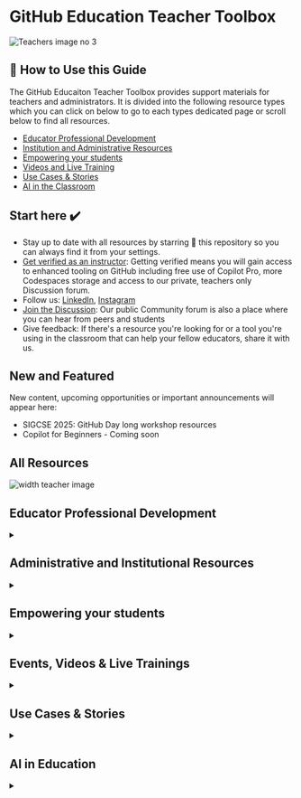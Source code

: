 # GitHub Education Teacher Toolbox
![Teachers image no 3](https://github.com/user-attachments/assets/c10c5d18-0639-41f4-87a8-e58714925474)


## 👀 How to Use this Guide
The GitHub Educaiton Teacher Toolbox provides support materials for teachers and administrators. It is divided into the following resource types which you can click on below to go to each types dedicated page or scroll below to find all resources.

- [Educator Professional Development](https://github.com/github-education-resources/teacher-toolbox/blob/main/professional-development/professional-resources.md)
- [Institution and Administrative Resources](https://github.com/github-education-resources/teacher-toolbox/blob/main/admin/schools-and-administrators.md)
- [Empowering your students](https://github.com/github-education-resources/teacher-toolbox/blob/main/students/student-resources.md)
- [Videos and Live Training](https://github.com/github-education-resources/teacher-toolbox/blob/main/events-videos/events-videos.md)
- [Use Cases & Stories](https://github.com/github-education-resources/teacher-toolbox/blob/main/stories/stories-use-cases.md)
- [AI in the Classroom](https://github.com/github-education-resources/teacher-toolbox/blob/main/ai-education/ai-in-education.md)

## Start here ✔️
- Stay up to date with all resources by starring 🌟 this repository so you can always find it from your settings.
- [Get verified as an instructor](https://education.github.com/discount_requests/application): Getting verified means you will gain access to enhanced tooling on GitHub including free use of Copilot Pro, more Codespaces storage and access to our private, teachers only Discussion forum.
- Follow us: [LinkedIn](https://www.linkedin.com/showcase/github-education), [Instagram](https://www.instagram.com/githubeducation)
- [Join the Discussion](https://github.com/orgs/community/discussions/categories/github-education): Our public Community forum is also a place where you can hear from peers and students
- Give feedback: If there's a resource you're looking for or a tool you're using in the classroom that can help your fellow educators, share it with us.

## New and Featured
New content, upcoming opportunities or important announcements will appear here:
- SIGCSE 2025: GitHub Day long workshop resources
- Copilot for Beginners - Coming soon


## All Resources

![width teacher image](https://github.com/user-attachments/assets/3d0ba13b-07df-475d-877d-d16515513aea)


## Educator Professional Development
<details><summary>

</summary>


Browse through quick start guides, courses, demos and tutorials to get you started and upskilled on GitHub and Open Source. Here you'll find handy Docs and Discussions, useful repos, courses and research that will not only help you in the classroom, but along your journey using our developer tools.

## Docs, Quickstarts, Guides
- [Quickstart for GitHub Educators](https://docs.github.com/en/education/quickstart)
- [GitHub Education for Teachers](https://docs.github.com/en/education/explore-the-benefits-of-teaching-and-learning-with-github-education/github-education-for-teachers)
- [Skills](https://skills.github.com/)
- [EDU Resource Guide](https://github.com/github-education-resources/)
- [Educator & Classroom FAQ](https://github.com/orgs/community/discussions/145312)
- [Good First Issues](https://forgoodfirstissue.github.com/)
- [Open Source Guides](https://opensource.guide/)

## Certifications
Getting GitHub certified is a resounding endorsement that validates your skills, credibility, trust, and knowledge of the technologies and developer tools that are used by more than 100 million developers worldwide. All Certifications are now available in English, Japanese, Korean, Portuguese, and Spanish. Prepare with resources available on [MS Learn](https://learn.microsoft.com/en-us/training/github/) and [trusted partners](https://resources.github.com/learn/training-partners/). For more details, check out our [FAQs](https://examregistration.github.com/faq) or contact the certifications team at gh-certification@github.com.

- [All Certifications](https://resources.github.com/learn/certifications/).
- [GitHub Foundations](https://examregistration.github.com/certification/GHF), [pdf study guide](https://assets.ctfassets.net/wfutmusr1t3h/1kmMx7AwI4qH8yIZgOmQlP/79e6ff1dfdee589d84a24dd763b1eef7/github-foundations-exam-study-guide__1_.pdf)
- [GitHub Actions](https://examregistration.github.com/certification/ACTIONS), [pdf study guide](https://assets.ctfassets.net/wfutmusr1t3h/2mMJ6nECbUAdiQMTObbPw6/67cfbffa68fed774a1d280c6c1346635/github-actions-exam-preparation-study-guide__3_.pdf)
- [GitHub Advanced Security](https://examregistration.github.com/certification/GHAS), [pdf study guide](https://assets.ctfassets.net/wfutmusr1t3h/4WQrNeENScZlISZKdknVbK/fa664e4ba61056df9194331de18aec0b/github-advanced-security-exam-preparation-study-guide__4_.pdf)
- [GitHub Administration](https://examregistration.github.com/certification/ADMIN), [pdf study guide](https://assets.ctfassets.net/wfutmusr1t3h/5zTfUfFWQknwoUVA1SAw0o/16e2f7904ae2f5cdeb7d91ad32d4547e/github-administration-exam-preparation-study-guide__2_.pdf)
- [GitHub Copilot](https://examregistration.github.com/certification/COPILOT), [pdf study guide](https://assets.ctfassets.net/wfutmusr1t3h/3i7ISEUsTLBgOGrWrML07y/dd586e2b2b607988e2679ed8cce36a76/github-copilot-exam-preparation-study-guide.pdf)

## Courses
- [Intro to VS Code for Education](https://learn.microsoft.com/en-us/training/modules/visual-studio-code-education-introduction/)
- [Intro to Web Dev for Beginners - Curriculum](https://microsoft.github.io/Web-Dev-For-Beginners/#/)
- [Machine Learning for Beginners - Curriculum](https://microsoft.github.io/ML-For-Beginners/#/)
- [Mastering GitHub Copilot for Paired Programming - Course](https://github.com/microsoft/Mastering-GitHub-Copilot-for-Paired-Programming?tab=readme-ov-file)
- [Open Source Learning Path (Intro to Open Source, Becoming a Maintainer)](https://opensauced.pizza/learn/)
- [Intro to Git & GitHub (Roadmap.sh)](https://roadmap.sh/git-github)


 </details>

## Administrative and Institutional Resources
<details><summary>

</summary>

Learn about getting free GitHub Enterprise through our Campus program,  how you bring GitHub to your campus, Hackathons from an admin's perspective, how researchers use GitHub and helpful tops for navigating Classroom.

Best Practices for Setting Up Your GitHub Enterprise Account for Schools and Teachers

 ## Campus Program
- [GitHub Campus Program - primary webpage](https://github.com/edu/schools)
- [GitHub Campus Program - About - documentation](https://docs.github.com/en/education/explore-the-benefits-of-teaching-and-learning-with-github-education/use-github-at-your-educational-institution/about-github-campus-program)
- [About GitHub Enterprise Cloud](https://docs.github.com/en/enterprise-cloud@latest/admin/overview/about-github-enterprise-cloud)
- [About GitHub Enterprise Server](https://docs.github.com/en/enterprise-server@3.9/admin/overview/about-github-enterprise-server)
- [How to add Enterprise Owners](https://docs.github.com/en/enterprise-cloud@latest/admin/managing-accounts-and-repositories/managing-users-in-your-enterprise/inviting-people-to-manage-your-enterprise)
- [How to add Organization Admins](https://docs.github.com/en/organizations/organizing-members-into-teams/adding-organization-members-to-a-team)
- [Creating your organization](https://docs.github.com/en/enterprise-server@3.11/organizations/collaborating-with-groups-in-organizations/creating-a-new-organization-from-scratch)
- [GitHub Education for Schools Partner Program Use Agreement](https://github.com/edu/schools/terms)
- [GitHub General Privacy Statement](https://docs.github.com/en/site-policy/privacy-policies/github-general-privacy-statement)
- [GitHub Security Policies](https://docs.github.com/en/site-policy/security-policies)

## Hackathons on your campus
- [A College Admin's Guide to Hackathons](https://mlh.io/college-administrator-hackathon-guide)
- [A High School Admin's Guide to Hackathons](https://mlh.io/high-school-administrator-hackathon-guide)

## Research & Researchers
- [Learn how to connect your ORCiD to your GitHub profile](https://docs.github.com/en/account-and-profile/setting-up-and-managing-your-github-profile/customizing-your-profile/personalizing-your-profile#a[%E2%80%A6]e)
- [Make your repository citeable with citation files](https://docs.github.com/en/repositories/managing-your-repositorys-settings-and-features/customizing-your-repository/about-citation-files)
- [Issue a persistent identifier for your repository with Zenodo](https://docs.github.com/en/repositories/archiving-a-github-repository/referencing-and-citing-content)
- [Add your research institution to The Research Organization Registry](https://ror.org/)
- [Read The Turin Way Handbook to reproducible, ethical and collaborative data science](https://book.the-turing-way.org/index.html)
- [Learn how to build an inclusive culture of open science with NASA TOPS training on Open science](https://app.openscience101.org/)
- [Learn about Stanford University’s Living Textbook Intiative](https://digitaleducation.stanford.edu/news/living-textbooks-help-envision-era-educational-abundance)
- Classroom Report (Archives)


 </details>

## Empowering your students
 <details><summary>

</summary>

Discover ways you empower your students with learner resources made just for them including the Student Developer Pack, the Campus Experts program and how they can build a tech community though our partnerships with Hack Club, MLH and Codedex.

## Student Resources
- [GitHub Education for students (Docs)](https://docs.github.com/en/education/explore-the-benefits-of-teaching-and-learning-with-github-education/github-education-for-students)
- [GitHub Student Developer Pack](https://education.github.com/pack)
- [Student Developer Pack Application FAQs & Common Rejection Reasons](https://github.com/orgs/community/discussions/111352)
- [Games on GitHub](https://github.com/leereilly/games): A list of open source games and game-related projects that can be found on GitHub - old school text adventures, educational games, 8-bit platform games, browser-based games, indie games, GameJam projects, add-ons/maps/hacks/plugins for commercial games, libraries, frameworks, engines, you name it.

## Campus Experts
- [Campus Experts Program](https://github.com/education/students/campus-expert)
- [Campus Experts Blog: How to become a Campus Expert](https://dev.to/gh-campus-experts/campus-experts-applications-august-2024-46pl)

## Partner resources
<img width="311" alt="mlh-logo-color" src="https://github.com/user-attachments/assets/f31db780-18e6-4f31-80d9-eb0f5648f6e6" />

Major League Hacking (MLH) is the official student hackathon league. Each year, we power over 300 weekend-long invention competitions that inspire innovation, cultivate communities and teach computer science skills to more than 500,000 developers around the world. 
- [MLH Hackathons](https://mlh.io/seasons/2025/events)
- [Global Hack Week](https://ghw.mlh.io/?_gl=1*kacql5*_ga*MTUzNDE5NTQ2OS4xNzI3MTA1NjA5*_ga_E5KT6TC4TK*MTczOTI5ODM2OS4zNS4xLjE3MzkzMDAwNjguMC4wLjA.)
- [MLH Student Hackathon Organizer Guide](https://github.com/MLH/mlh-hackathon-organizer-guide/blob/master/SUMMARY.md)

 ***
 ![hack club sticker logos](https://github.com/user-attachments/assets/0019df98-679c-4630-9935-1fea2d24915d)

Hack Club is a worldwide community of high school hackers. By the students, for the students. We partner with Hack Club to support the next generation of developers all over the world.
- Request free posters for your classroom [here](https://forms.hackclub.com/posters).
- [Learn how students can start a Hack Club at their school](https://hackclub.com/clubs/).
- [Find inspiration for coding jams, projects and tech workshops for teens](https://toolbox.hackclub.com/?category=&query=).

***
 ![microsoft-small](https://github.com/user-attachments/assets/ea5b2096-20b7-43f7-835d-845a71e9e705)

 
[Microsoft Learn Student Hub](https://learn.microsoft.com/en-us/training/student-hub/?WT.mc_id=StudentContent__-web-cxa)
Dive into the world of AI with our comprehensive resources and use your creativity and passion to dream up an imaginary destination, then prompt Copilot to create and refine writings and visuals to tell its story. Grow as student founder or tech leader, explore cutting-edge Microsoft AI technology, and develop technical skills that align with your interests and aspirations.
 
- [Microsoft student ambassadors](https://mvp.microsoft.com/studentambassadors)
Students can join global community of students who are passionate about building AI-driven solutions with Microsoft technology. Accelerate innovation and grow the skills you need to have greater impact in the projects and communities that matter to you. Student Ambassadors complete activities and make contributions to the community in order to progress through milestones and unlock additional benefits.

***
![codedex](https://github.com/user-attachments/assets/968a7e4d-3e6b-4497-8493-3dc7cac6b5a0)

[Codédex](https://www.codedex.io/courses) is a learn-to-code platform for Gen Z with courses in Python, HTML, CSS, JavaScript, React, Git & GitHub, Command Line, and more. Students and teachers alike are welcome to start their coding journey with Codédex. Be sure to check out their [community space](https://www.codedex.io/community) featuring monthly challenges, workshops, hackathons, campus tours and more.


 </details>


## Events, Videos & Live Trainings
  <details><summary>

</summary>

Explore upcoming EDU events, live streams and video demos hosted by our team, Campus Experts and partners

## Coming soon: Live trainings for teachers

## Events
- [GitHub Events](https://resources.github.com/events/)
- [GitHub Campus Expert events](https://githubcampus.expert/events)
- [Find Hackathons for University students (MLH)](https://mlh.io/seasons/2025/events)
- [Find Hackathons for high school students (Hack Club)](https://hackathons.hackclub.com/)

## Videos
- [GitHub for Beginners (YouTube playlist)](https://www.youtube.com/playlist?list=PL0lo9MOBetEFcp4SCWinBdpml9B2U25-f)
- [Getting Started with GitHub Classroom (YouTube playlist)](https://www.youtube.com/playlist?list=PLIRjfNq867bewk3ZGV6Z7a16YDNRCpK3u)
- [Codespaces video (15 min to launch)](https://www.youtube.com/watch?v=_01iCF9sO1c&t=1s)
- [Codespaces video (long form, detailed)](https://www.youtube.com/watch?v=mBsvSFbcujg)
- [What is GitHub Actions](https://www.youtube.com/watch?v=URmeTqglS58)
- [Deploy to GitHub Pages with Custom GitHub Actions](https://www.youtube.com/watch?v=Kq28yBigDYw)
- [GitHub Actions (in-depth workshop)](https://www.youtube.com/watch?v=EBcxWDEvgH4)

 </details>


## Use Cases & Stories
  <details><summary>

</summary>

Find useful blog posts, student stories, school use cases and more. If you have a use case for GitHub success in your classroom or institution, you can submit it here.

- [All Education Blog posts](https://github.blog/developer-skills/github-education/)
- [GitHub for Beginners (Blog Posts)](https://github.blog/tag/github-for-beginners/)
- [Foundations Cert available for students](https://github.blog/news-insights/company-news/students-start-building-your-skills-with-the-github-foundations-certification/)
- [Supporting the next generation of developers](https://github.blog/developer-skills/github-education/supporting-the-next-generation-of-developers/)
- [GitHub Classroom for AP Computer Science at Naperville North High School](https://github.blog/news-insights/the-library/github-classroom-for-ap-computer-science-at-naperville-north-high-school/)
- [My first semester using GitHub at Rice University](https://github.blog/news-insights/the-library/my-first-semester-using-github-at-rice-university/)
- [How CS50 uses GitHub to teach computer science](https://github.blog/news-insights/the-library/how-cs50-uses-github-to-teach-computer-science/)

 </details>


## AI in Education
  <details><summary>

</summary>

## Copilot Resources
<img width="1355" alt="Screenshot 2025-02-13 at 1 39 41 PM" src="https://github.com/user-attachments/assets/81a582e5-267d-441a-8a4e-bd198915d7aa" />


GitHub Copilot is an AI coding assistant that helps you write code faster and with less effort, allowing you to focus more energy on problem solving and collaboration. GitHub Copilot includes a suite of features. You can use Copilot to:

- Get code suggestions as you type in your IDE
- Chat with Copilot to ask for help with your code
- Ask Copilot for help using the command line

Accessing Copilot
Copilot is now now available for free. With Copilot free you can get started with up to 50 chats per month, up to 2,000 code completions and much more. As a verified teacher, you'll have access to Copilot pro which includes unlimited chats, code completions and access to other Pro features.


- [Copilot 101: Video Tutorials](https://github.com/features/copilot/tutorials)
- [How to use GitHub Copilot: Prompts, tips, and use cases](https://github.blog/developer-skills/github/how-to-write-better-prompts-for-github-copilot/)
- [Copilot Chat Cookbook](https://docs.github.com/en/copilot/copilot-chat-cookbook)
- [Copilot Certification materials](https://learn.microsoft.com/en-us/training/paths/copilot/)
- [Intro to GitHub Copilot (Microsoft Learn Modules)](https://learn.microsoft.com/en-us/training/modules/introduction-to-github-copilot/)
- [Getting Started with GitHub Copilot for Azure](https://techcommunity.microsoft.com/blog/educatordeveloperblog/getting-started-with-github-copilot-for-azure/4290334)
- [Deploy web apps with help from GitHub Copilot for Azure](https://techcommunity.microsoft.com/blog/educatordeveloperblog/deploy-web-apps-with-help-from-github-copilot-for-azure/4291263)


## AI Research and Use Cases
- [How AI code generation works](https://github.blog/ai-and-ml/generative-ai/how-ai-code-generation-works/)
- [Microsoft: Responsible use of artificial intelligence in education](https://learn.microsoft.com/en-us/training/paths/responsible-use-of-artificial-intelligence-in-education/?source=recommendations)
- [Commons: Open Educational Resources, Resources for Teaching AI](https://oercommons.org/curated-collections/1518)
- [How do AI tools impact novice programmers?](https://www.youtube.com/watch?v=kjw6UbZZSFY)
- [Train the Trainer: Unlocking Generative AI Toolkit](https://www.youtube.com/watch?v=dNfTI9HFhdA)
- [Unlock generative AI safely and responsibly—classroom toolkit](https://learn.microsoft.com/en-us/training/educator-center/instructor-materials/classroom-toolkit-unlock-generative-ai-safely-responsibly?culture=en-us&country=us)
- [Building LATAM’s future tech workforce with AI](https://github.blog/developer-skills/github-education/building-latams-future-tech-workforce-with-ai/)

 </details>


